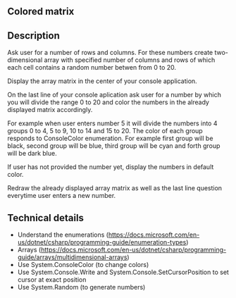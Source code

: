 ## Colored matrix

## Description

Ask user for a number of rows and columns. For these numbers create two-dimensional array with specified number of columns and rows of which each cell contains a random number betwen from 0 to 20. 

Display the array matrix in the center of your console application.

On the last line of your console aplication ask user for a number by which you will divide the range 0 to 20 and color the numbers in the already displayed matrix accordingly.

For example when user enters number 5 it will divide the numbers into 4 groups 0 to 4, 5 to 9, 10 to 14 and 15 to 20. The color of each group responds to ConsoleColor enumeration. For example first group will be black, second group will be blue, third group will be cyan and forth group will be dark blue.

If user has not provided the number yet, display the numbers in default color.

Redraw the already displayed array matrix as well as the last line question everytime user enters a new number.

## Technical details

* Understand the enumerations (https://docs.microsoft.com/en-us/dotnet/csharp/programming-guide/enumeration-types)
* Arrays (https://docs.microsoft.com/en-us/dotnet/csharp/programming-guide/arrays/multidimensional-arrays)
* Use System.ConsoleColor (to change colors)
* Use System.Console.Write and System.Console.SetCursorPosition to set cursor at exact position
* Use System.Random (to generate numbers)



